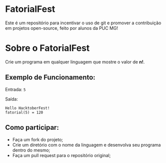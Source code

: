 # FatorialFest

Este é um repositório para incentivar o uso de git e promover a contribuição em projetos open-source, feito por alunos da PUC MG!

# Sobre o FatorialFest

Crie um programa em qualquer linguagem que mostre o valor de **n!**.

## Exemplo de Funcionamento:

Entrada:
`5`

Saída:

```
Hello HacktoberFest!
fatorial(5) = 120
```


## Como participar:

* Faça um fork do projeto;
* Crie um diretório com o nome da linguagem e desenvolva seu programa dentro do mesmo;
* Faça um pull request para o repositório original;

